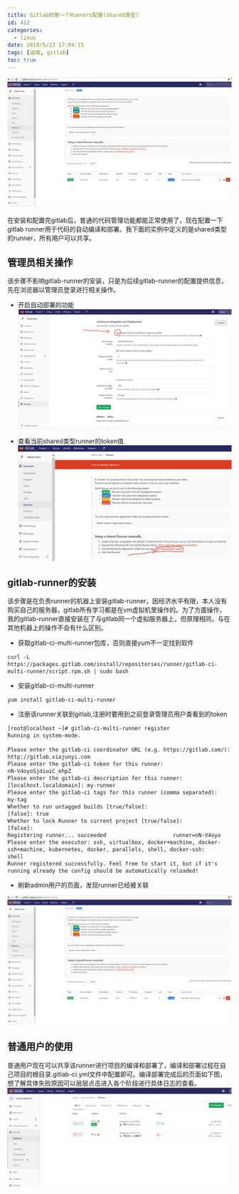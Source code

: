 ```yaml
---
title: Gitlab的第一个Runners配置(shared类型)
id: 412
categories:
  - linux
date: 2018/5/23 17:04:15     
tags: [运维, gitlab]
toc: true
---
```

![img](/img/xjy/p42001s.jpg)<br/><br/>
在安装和配置完gitlab后，普通的代码管理功能都能正常使用了，现在配置一下gitlab runner用于代码的自动编译和部署。我下面的实例中定义的是shared类型的runner，所有用户可以共享。

<!--more-->

## 管理员相关操作
该步骤不影响gitlab-runner的安装，只是为后续gitlab-runner的配置提供信息，先在浏览器以管理员登录进行相关操作。

+ 开启自动部署的功能
![img](/img/xjy/p42002.jpg)

+ 查看当前shared类型runner的token值
![img](/img/xjy/p42003.jpg)

## gitlab-runner的安装
该步骤是在负责runner的机器上安装gitlab-runner，因经济水平有限，本人没有购买自己的服务器，gitlab所有学习都是在vm虚拟机里操作的。为了方面操作，我的gitlab-runner直接安装在了与gitlab同一个虚拟服务器上，但原理相同，与在其他机器上的操作不会有什么区别。

+ 获取gitlab-ci-multi-runner包库，否则直接yum不一定找到软件
```shell
curl -L https://packages.gitlab.com/install/repositories/runner/gitlab-ci-multi-runner/script.rpm.sh | sudo bash
```
+ 安装gitlab-ci-multi-runner
```shell
yum install gitlab-ci-multi-runner
```

+ 注册该runner关联到gitlab,注册时要用到之前登录管理员用户查看到的token

```shell
[root@localhost ~]# gitlab-ci-multi-runner register
Running in system-mode.                            
                                                   
Please enter the gitlab-ci coordinator URL (e.g. https://gitlab.com/):
http://gitlab.xiajunyi.com
Please enter the gitlab-ci token for this runner:
nN-V4oyoSjdiuiC_ehpZ
Please enter the gitlab-ci description for this runner:
[localhost.localdomain]: my-runner
Please enter the gitlab-ci tags for this runner (comma separated):
my-tag
Whether to run untagged builds [true/false]:
[false]: true
Whether to lock Runner to current project [true/false]:
[false]:    
Registering runner... succeeded                     runner=nN-V4oyo
Please enter the executor: ssh, virtualbox, docker+machine, docker-ssh+machine, kubernetes, docker, parallels, shell, docker-ssh:
shell
Runner registered successfully. Feel free to start it, but if it's running already the config should be automatically reloaded!
```
+ 刷新admin用户的页面，发现runner已经被关联

![img](/img/xjy/p42001.jpg)

## 普通用户的使用
普通用户现在可以共享该runner进行项目的编译和部署了，编译和部署过程在自己项目的根目录.gitlab-ci.yml文件中配置即可。编译部署完成后的页面如下图，想了解具体失败原因可以层层点击进入各个阶段进行具体日志的查看。
![img](/img/xjy/p42004.jpg)
